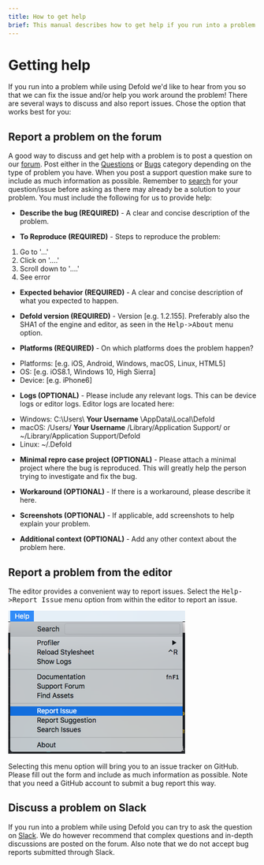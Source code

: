 ```yaml
---
title: How to get help
brief: This manual describes how to get help if you run into a problem while using Defold.
---
```


# Getting help

If you run into a problem while using Defold we'd like to hear from you so that we can fix the issue and/or help you work around the problem! There are several ways to discuss and also report issues. Chose the option that works best for you:

## Report a problem on the forum

A good way to discuss and get help with a problem is to post a question on our [forum](https://www.defold.com/forum). Post either in the [Questions](https://forum.defold.com/c/questions) or [Bugs](https://forum.defold.com/c/bugs) category depending on the type of problem you have. When you post a support question make sure to include as much information as possible. Remember to [search](https://forum.defold.com/search) for your question/issue before asking as there may already be a solution to your problem. You must include the following for us to provide help:

* **Describe the bug (REQUIRED)** - A clear and concise description of the problem.

* **To Reproduce (REQUIRED)** - Steps to reproduce the problem:
 1. Go to '...'
 2. Click on '....'
 3. Scroll down to '....'
 4. See error

* **Expected behavior (REQUIRED)** - A clear and concise description of what you expected to happen.

* **Defold version (REQUIRED)** - Version [e.g. 1.2.155]. Preferably also the SHA1 of the engine and editor, as seen in the <kbd>Help->About</kbd> menu option.

* **Platforms (REQUIRED)** - On which platforms does the problem happen?
 - Platforms: [e.g. iOS, Android, Windows, macOS, Linux, HTML5]
 - OS: [e.g. iOS8.1, Windows 10, High Sierra]
 - Device: [e.g. iPhone6]

* **Logs (OPTIONAL)** - Please include any relevant logs. This can be device logs or editor logs. Editor logs are located here:
 - Windows: C:\Users\ **Your Username** \AppData\Local\Defold
 - macOS: /Users/ **Your Username** /Library/Application Support/ or ~/Library/Application Support/Defold
 - Linux: ~/.Defold

* **Minimal repro case project (OPTIONAL)** - Please attach a minimal project where the bug is reproduced. This will greatly help the person trying to investigate and fix the bug.

* **Workaround (OPTIONAL)** - If there is a workaround, please describe it here.

* **Screenshots (OPTIONAL)** - If applicable, add screenshots to help explain your problem.

* **Additional context (OPTIONAL)** - Add any other context about the problem here.


## Report a problem from the editor

The editor provides a convenient way to report issues. Select the <kbd>Help->Report Issue</kbd> menu option from within the editor to report an issue.

![](images/getting_help/report_issue.png)

Selecting this menu option will bring you to an issue tracker on GitHub. Please fill out the form and include as much information as possible. Note that you need a GitHub account to submit a bug report this way.


## Discuss a problem on Slack

If you run into a problem while using Defold you can try to ask the question on [Slack](https://www.defold.com/slack/). We do however recommend that complex questions and in-depth discussions are posted on the forum. Also note that we do not accept bug reports submitted through Slack.
